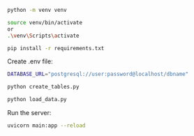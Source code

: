 ```bash
python -m venv venv
```

```bash
source venv/bin/activate
or
.\venv\Scripts\activate
```

```bash
pip install -r requirements.txt
```

Create .env file:

```bash
DATABASE_URL="postgresql://user:password@localhost/dbname"
```

```bash
python create_tables.py
```

```bash
python load_data.py
```

Run the server:

```bash
uvicorn main:app --reload
```